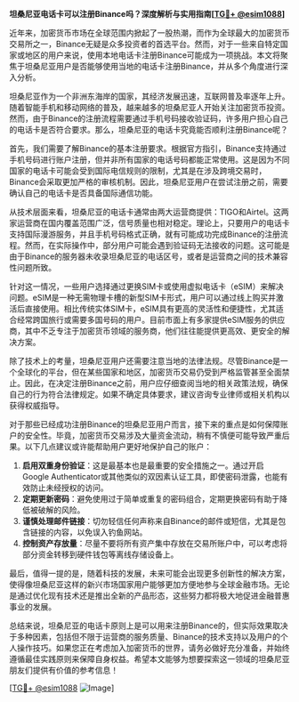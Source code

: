 **坦桑尼亚电话卡可以注册Binance吗？深度解析与实用指南[[TG💪+ @esim1088](https://t.me/s/esim1088)]**

近年来，加密货币市场在全球范围内掀起了一股热潮，而作为全球最大的加密货币交易所之一，Binance无疑是众多投资者的首选平台。然而，对于一些来自特定国家或地区的用户来说，使用本地电话卡注册Binance可能成为一项挑战。本文将聚焦于坦桑尼亚用户是否能够使用当地的电话卡注册Binance，并从多个角度进行深入分析。

坦桑尼亚作为一个非洲东海岸的国家，其经济发展迅速，互联网普及率逐年上升。随着智能手机和移动网络的普及，越来越多的坦桑尼亚人开始关注加密货币投资。然而，由于Binance的注册流程需要通过手机号码接收验证码，许多用户担心自己的电话卡是否符合要求。那么，坦桑尼亚的电话卡究竟能否顺利注册Binance呢？

首先，我们需要了解Binance的基本注册要求。根据官方指引，Binance支持通过手机号码进行账户注册，但并非所有国家的电话号码都能正常使用。这是因为不同国家的电话卡可能会受到国际电信规则的限制，尤其是在涉及跨境交易时，Binance会采取更加严格的审核机制。因此，坦桑尼亚用户在尝试注册之前，需要确认自己的电话卡是否具备国际通信功能。

从技术层面来看，坦桑尼亚的电话卡通常由两大运营商提供：TIGO和Airtel。这两家运营商在国内覆盖范围广泛，信号质量也相对稳定。理论上，只要用户的电话卡支持国际漫游服务，并且手机号码格式正确，就有可能成功完成Binance的注册流程。然而，在实际操作中，部分用户可能会遇到验证码无法接收的问题。这可能是由于Binance的服务器未收录坦桑尼亚的电话区号，或者是运营商之间的技术兼容性问题所致。

针对这一情况，一些用户选择通过更换SIM卡或使用虚拟电话卡（eSIM）来解决问题。eSIM是一种无需物理卡槽的新型SIM卡形式，用户可以通过线上购买并激活后直接使用。相比传统实体SIM卡，eSIM具有更高的灵活性和便捷性，尤其适合经常跨国旅行或需要多国号码的用户。目前市面上有多家提供eSIM服务的供应商，其中不乏专注于加密货币领域的服务商，他们往往能提供更高效、更安全的解决方案。

除了技术上的考量，坦桑尼亚用户还需要注意当地的法律法规。尽管Binance是一个全球化的平台，但在某些国家和地区，加密货币交易仍受到严格监管甚至全面禁止。因此，在决定注册Binance之前，用户应仔细查阅当地的相关政策法规，确保自己的行为符合法律规定。如果不确定具体要求，建议咨询专业律师或相关机构以获得权威指导。

对于那些已经成功注册Binance的坦桑尼亚用户而言，接下来的重点是如何保障账户的安全性。毕竟，加密货币交易涉及大量资金流动，稍有不慎便可能导致严重后果。以下几点建议或许能帮助用户更好地保护自己的账户：

1. **启用双重身份验证**：这是最基本也是最重要的安全措施之一。通过开启Google Authenticator或其他类似的双因素认证工具，即使密码泄露，也能有效防止未经授权的访问。
2. **定期更新密码**：避免使用过于简单或重复的密码组合，定期更换密码有助于降低被破解的风险。
3. **谨慎处理邮件链接**：切勿轻信任何声称来自Binance的邮件或短信，尤其是包含链接的内容，以免误入钓鱼网站。
4. **控制资产存放量**：尽量不要将所有资产集中存放在交易所账户中，可以考虑将部分资金转移到硬件钱包等离线存储设备上。

最后，值得一提的是，随着科技的发展，未来可能会出现更多创新性的解决方案，使得像坦桑尼亚这样的新兴市场国家用户能够更加方便地参与全球金融市场。无论是通过优化现有技术还是推出全新的产品形态，这些努力都将极大地促进金融普惠事业的发展。

总结来说，坦桑尼亚的电话卡原则上是可以用来注册Binance的，但实际效果取决于多种因素，包括但不限于运营商的服务质量、Binance的技术支持以及用户的个人操作技巧。如果您正在考虑加入加密货币的世界，请务必做好充分准备，并始终遵循最佳实践原则来保障自身权益。希望本文能够为想要探索这一领域的坦桑尼亚朋友们提供有价值的参考信息！

[[TG💪+ @esim1088](https://t.me/s/esim1088) ![Image](https://i.postimg.cc/4NQfJmqS/Snipaste-2025-05-13-00-14-12.png)]